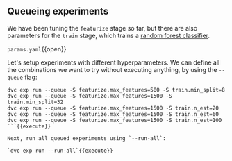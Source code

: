 ## Queueing experiments

We have been tuning the `featurize` stage so far, but there are also parameters
for the `train` stage, which trains a [random forest classifier][rfc].

[rfc]: https://scikit-learn.org/stable/modules/generated/sklearn.ensemble.RandomForestClassifier.html

`params.yaml`{{open}}

Let's setup experiments with different hyperparameters. We can define all the
combinations we want to try without executing anything, by using the `--queue`
flag:

```
dvc exp run --queue -S featurize.max_features=500 -S train.min_split=8
dvc exp run --queue -S featurize.max_features=1500 -S train.min_split=32
dvc exp run --queue -S featurize.max_features=1500 -S train.n_est=20
dvc exp run --queue -S featurize.max_features=1500 -S train.n_est=60
dvc exp run --queue -S featurize.max_features=1500 -S train.n_est=100
```{{execute}}

Next, run all queued experiments using `--run-all`:

`dvc exp run --run-all`{{execute}}

